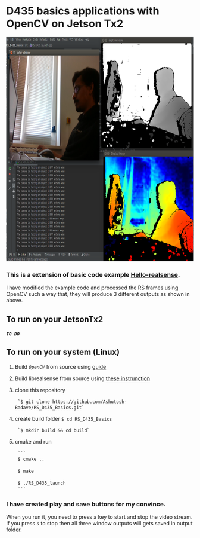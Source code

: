 # D435 basics applications with OpenCV on Jetson Tx2

<img src="output/Combined_output.png" width="800" height="600"  alt=""/>

### This is a extension of basic code example [Hello-realsense](https://github.com/IntelRealSense/librealsense/tree/master/examples/hello-realsense).

I have modified the example code and processed the RS frames using OpenCV such a way that, they will produce 3 different 
outputs as shown in above.

## To run on your JetsonTx2

 **_`TO DO`_**

## To run on your system (Linux)
1. Build *`OpenCV`* from source using [guide](https://docs.opencv.org/trunk/d7/d9f/tutorial_linux_install.html) 
2. Build librealsense from source using [these instrunction]()
3. clone this repository

        `$ git clone https://github.com/Ashutosh-Badave/RS_D435_Basics.git`
        
4. create build folder
        `$ cd RS_D435_Basics` 
        
        `$ mkdir build && cd build`
        
5. cmake and run
        
        ```
        $ cmake ..
       
        $ make

        $ ./RS_D435_launch
        ```

### I have created play and save buttons for my convince. 
When you run it, you need to press a key to start and stop the video stream. If you press *`s`* to stop then all three 
window outputs will gets saved in output folder.   
 
